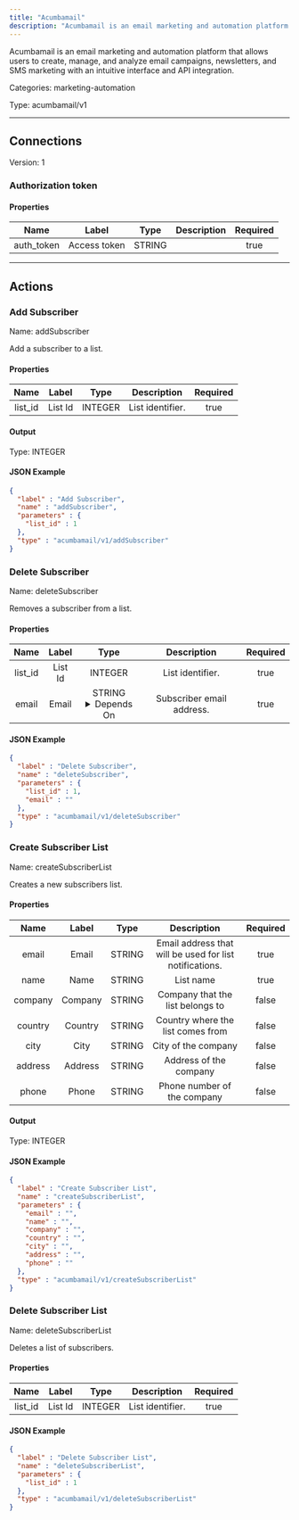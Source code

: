 ```yaml
---
title: "Acumbamail"
description: "Acumbamail is an email marketing and automation platform that allows users to create, manage, and analyze email campaigns, newsletters, and SMS marketing with an intuitive interface and API integration."
---
```


Acumbamail is an email marketing and automation platform that allows users to create, manage, and analyze email campaigns, newsletters, and SMS marketing with an intuitive interface and API integration.


Categories: marketing-automation


Type: acumbamail/v1

<hr />



## Connections

Version: 1


### Authorization token

#### Properties

|      Name       |      Label     |     Type     |     Description     | Required |
|:---------------:|:--------------:|:------------:|:-------------------:|:--------:|
| auth_token | Access token | STRING |  | true |





<hr />



## Actions


### Add Subscriber
Name: addSubscriber

Add a subscriber to a list.

#### Properties

|      Name       |      Label     |     Type     |     Description     | Required |
|:---------------:|:--------------:|:------------:|:-------------------:|:--------:|
| list_id | List Id | INTEGER | List identifier. | true |


#### Output



Type: INTEGER





#### JSON Example
```json
{
  "label" : "Add Subscriber",
  "name" : "addSubscriber",
  "parameters" : {
    "list_id" : 1
  },
  "type" : "acumbamail/v1/addSubscriber"
}
```


### Delete Subscriber
Name: deleteSubscriber

Removes a subscriber from a list.

#### Properties

|      Name       |      Label     |     Type     |     Description     | Required |
|:---------------:|:--------------:|:------------:|:-------------------:|:--------:|
| list_id | List Id | INTEGER | List identifier. | true |
| email | Email | STRING <details> <summary> Depends On </summary> list_id </details> | Subscriber email address. | true |


#### JSON Example
```json
{
  "label" : "Delete Subscriber",
  "name" : "deleteSubscriber",
  "parameters" : {
    "list_id" : 1,
    "email" : ""
  },
  "type" : "acumbamail/v1/deleteSubscriber"
}
```


### Create Subscriber List
Name: createSubscriberList

Creates a new subscribers list.

#### Properties

|      Name       |      Label     |     Type     |     Description     | Required |
|:---------------:|:--------------:|:------------:|:-------------------:|:--------:|
| email | Email | STRING | Email address that will be used for list notifications. | true |
| name | Name | STRING | List name | true |
| company | Company | STRING | Company that the list belongs to | false |
| country | Country | STRING | Country where the list comes from | false |
| city | City | STRING | City of the company | false |
| address | Address | STRING | Address of the company | false |
| phone | Phone | STRING | Phone number of the company | false |


#### Output



Type: INTEGER





#### JSON Example
```json
{
  "label" : "Create Subscriber List",
  "name" : "createSubscriberList",
  "parameters" : {
    "email" : "",
    "name" : "",
    "company" : "",
    "country" : "",
    "city" : "",
    "address" : "",
    "phone" : ""
  },
  "type" : "acumbamail/v1/createSubscriberList"
}
```


### Delete Subscriber List
Name: deleteSubscriberList

Deletes a list of subscribers.

#### Properties

|      Name       |      Label     |     Type     |     Description     | Required |
|:---------------:|:--------------:|:------------:|:-------------------:|:--------:|
| list_id | List Id | INTEGER | List identifier. | true |


#### JSON Example
```json
{
  "label" : "Delete Subscriber List",
  "name" : "deleteSubscriberList",
  "parameters" : {
    "list_id" : 1
  },
  "type" : "acumbamail/v1/deleteSubscriberList"
}
```




